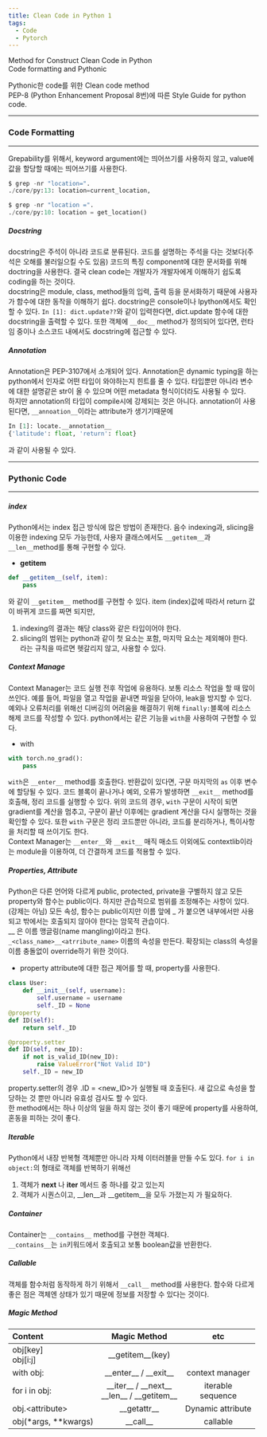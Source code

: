 ```yaml
---
title: Clean Code in Python 1
tags:
  - Code
  - Pytorch
---
```

Method for Construct Clean Code in Python <br>
Code formatting and Pythonic
<!--more-->

Pythonic한 code를 위한 Clean code method <br>
PEP-8 (Python Enhancement Proposal 8번)에 따른 Style Guide for python code.

---
### Code Formatting
---
Grepability를 위해서, keyword argument에는 띄어쓰기를 사용하지 않고, value에 값을 할당할 때에는 띄어쓰기를 사용한다. <br>
```py
$ grep -nr "location=".
./core/py:13: location=current_location,
```
```py
$ grep -nr "location =".
./core/py:10: location = get_location()
```

##### Docstring
docstring은 주석이 아니라 코드로 분류된다. 코드를 설명하는 주석을 다는 것보다(주석은 오해를 불러일으킬 수도 있음) 코드의 특징 component에 대한 문서화를 위해 doctring을 사용한다. 결국 clean code는 개발자가 개발자에게 이해하기 쉽도록 coding을 하는 것이다. <br>
docstring은 module, class, method들의 입력, 출력 등을 문서화하기 때문에 사용자가 함수에 대한 동작을 이해하기 쉽다. docstring은 console이나 Ipython에서도 확인할 수 있다. ```In [1]: dict.update??```와 같이 입력한다면, dict.update 함수에 대한 docstring을 출력할 수 있다. 또한 객체에 ```__doc__``` method가 정의되어 있다면, 런타임 중이나 소스코드 내에서도 docstring에 접근할 수 있다.

##### Annotation
Annotation은 PEP-3107에서 소개되어 있다. Annotation은 dynamic typing을 하는 python에서 인자로 어떤 타입이 와야하는지 힌트를 줄 수 있다. 타입뿐만 아니라 변수에 대한 설명같은 str이 올 수 있으며 어떤 metadata 형식이더라도 사용될 수 있다. <br> 
하지만 annotation의 타입이 compile시에 강제되는 것은 아니다. annotation이 사용된다면, ```__annoation__```이라는 attribute가 생기기때문에 
```py
In [1]: locate.__annotation__
{'latitude': float, 'return': float}
```
과 같이 사용될 수 있다.

---
### Pythonic Code
---

##### index
Python에서는 index 접근 방식에 많은 방법이 존재한다. 음수 indexing과, slicing을 이용한 indexing 모두 가능한데, 사용자 클래스에서도 ```__getitem__```과 ```__len__```method를 통해 구현할 수 있다.

- __getitem__
```py
def __getitem__(self, item):
    pass
```
와 같이 ```__getitem__``` method를 구현할 수 있다. item (index)값에 따라서 return 값이 바뀌게 코드를 짜면 되지만, <br>
1. indexing의 결과는 해당 class와 같은 타입이어야 한다. <br>
2. slicing의 범위는 python과 같이 첫 요소는 포함, 마지막 요소는 제외해야 한다. <br>
라는 규칙을 따르면 헷갈리지 않고, 사용할 수 있다.

##### Context Manage

Context Manager는 코드 실행 전후 작업에 유용하다. 보통 리소스 작업을 할 때 많이 쓰인다. 예를 들어, 파일을 열고 작업을 끝내면 파일을 닫아야, leak을 방지할 수 있다. 예외나 오류처리를 위해선 디버깅의 어려움을 해결하기 위해 ```finally:```블록에 리소스 해제 코드를 작성할 수 있다. python에서는 같은 기능을 ```with```을 사용하여 구현할 수 있다.

- with
```py
with torch.no_grad():
    pass
```
```with```은 ```__enter__``` method를 호출한다. 반환값이 있다면, 구문 마지막의 ```as``` 이후 변수에 할당될 수 있다. 코드 블록이 끝나거나 예외, 오류가 발생하면 ```__exit__``` method를 호출해, 정리 코드를 실행할 수 있다. 위의 코드의 경우, ```with``` 구문이 시작이 되면 gradient를 계산을 멈추고, 구문이 끝난 이후에는 gradient 계산을 다시 실행하는 것을 확인할 수 있다. 또한 ```with``` 구문은 정리 코드뿐만 아니라, 코드를 분리하거나, 특이사항을 처리할 때 쓰이기도 한다. <br>
Context Manager는 ```__enter__```와 ```__exit__``` 매직 매소드 이외에도 contextlib이라는 module을 이용하여, 더 간결하게 코드를 적용할 수 있다. 

##### Properties, Attribute

Python은 다른 언어와 다르게 public, protected, private을 구별하지 않고 모든 property와 함수는 public이다. 하지만 관습적으로 범위를 조정해주는 사항이 있다. (강제는 아님) 모든 속성, 함수는 public이지만 이름 앞에 _ 가 붙으면 내부에서만 사용되고 밖에서는 호출되지 않아야 한다는 암묵적 관습이다. <br>
__ 은 이름 맹글링(name mangling)이라고 한다. ```_<class_name>__<atrribute_name>``` 이름의 속성을 만든다. 확장되는 class의 속성을 이름 충돌없이 override하기 위한 것이다. 

- property
attribute에 대한 접근 제어를 할 때, property를 사용한다. 
```py
class User:
    def __init__(self, username):
        self.username = username
        self._ID = None
@property
def ID(self):
    return self._ID

@property.setter
def ID(self, new_ID):
    if not is_valid_ID(new_ID):
        raise ValueError("Not Valid ID")
    self._ID = new_ID
```

property.setter의 경우 <user>.ID = <new_ID>가 실행될 때 호출된다. 새 값으로 속성을 할당하는 것 뿐만 아니라 유효성 검사도 할 수 있다. <br> 한 method에서는 하나 이상의 일을 하지 않는 것이 좋기 때문에 property를 사용하여, 혼동을 피하는 것이 좋다.

##### Iterable
Python에서 내장 반복형 객체뿐만 아니라 자체 이터러블을 만들 수도 있다. ```for i in object:```의 형태로 객체를 반복하기 위해선 
1. 객체가 __next__ 나 __iter__ 메서드 중 하나를 갖고 있는지
2. 객체가 시퀀스이고, __len__과 __getitem__을 모두 가졌는지
가 필요하다. 
    
##### Container
Container는 ```__contains__``` method를 구현한 객체다. <br>
```__contains__```는 ```in```키워드에서 호출되고 보통 boolean값을 반환한다. 

##### Callable
객체를 함수처럼 동작하게 하기 위해서 ```__call__``` method를 사용한다. 함수와 다르게 좋은 점은 객체엔 상태가 있기 때문에 정보를 저장할 수 있다는 것이다. 

##### Magic Method

|Content|Magic Method|etc|
|:------------|:------------:|:------------:|
|obj&#91;key&#93; <br> obj&#91;i&#58;j&#93;|&#95;&#95;getitem&#95;&#95;(key)| |
|with obj&#58;|&#95;&#95;enter&#95;&#95; / &#95;&#95;exit&#95;&#95;|context manager|
|for i in obj&#58;|&#95;&#95;iter&#95;&#95; / &#95;&#95;next&#95;&#95; <br> &#95;&#95;len&#95;&#95; / &#95;&#95;getitem&#95;&#95;|iterable <br> sequence|
|obj&#46;&#60;attribute&#62;|&#95;&#95;getattr&#95;&#95;|Dynamic attribute|
|obj(&#42;args, &#42;&#42;kwargs)|&#95;&#95;call&#95;&#95;|callable|



